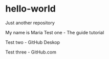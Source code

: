 # hello-world
Just another repository

My name is Maria
Test one - The guide tutorial

Test two - GitHub Deskop

Test three - GitHub.com
